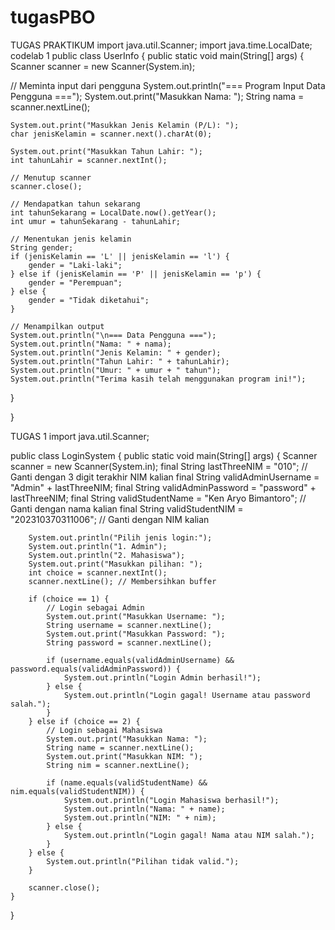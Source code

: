 # tugasPBO
TUGAS PRAKTIKUM 
import java.util.Scanner; import java.time.LocalDate;
codelab 1
public class UserInfo { public static void main(String[] args) { Scanner scanner = new Scanner(System.in);

// Meminta input dari pengguna
    System.out.println("=== Program Input Data Pengguna ===");
    System.out.print("Masukkan Nama: ");
    String nama = scanner.nextLine();
    
    System.out.print("Masukkan Jenis Kelamin (P/L): ");
    char jenisKelamin = scanner.next().charAt(0);
    
    System.out.print("Masukkan Tahun Lahir: ");
    int tahunLahir = scanner.nextInt();
    
    // Menutup scanner
    scanner.close();
    
    // Mendapatkan tahun sekarang
    int tahunSekarang = LocalDate.now().getYear();
    int umur = tahunSekarang - tahunLahir;
    
    // Menentukan jenis kelamin
    String gender;
    if (jenisKelamin == 'L' || jenisKelamin == 'l') {
        gender = "Laki-laki";
    } else if (jenisKelamin == 'P' || jenisKelamin == 'p') {
        gender = "Perempuan";
    } else {
        gender = "Tidak diketahui";
    }
    
    // Menampilkan output
    System.out.println("\n=== Data Pengguna ===");
    System.out.println("Nama: " + nama);
    System.out.println("Jenis Kelamin: " + gender);
    System.out.println("Tahun Lahir: " + tahunLahir);
    System.out.println("Umur: " + umur + " tahun");
    System.out.println("Terima kasih telah menggunakan program ini!");
}

}





TUGAS 1
import java.util.Scanner;

public class LoginSystem {
    public static void main(String[] args) {
        Scanner scanner = new Scanner(System.in);
        final String lastThreeNIM = "010"; // Ganti dengan 3 digit terakhir NIM kalian
        final String validAdminUsername = "Admin" + lastThreeNIM;
        final String validAdminPassword = "password" + lastThreeNIM;
        final String validStudentName = "Ken Aryo Bimantoro"; // Ganti dengan nama kalian
        final String validStudentNIM = "202310370311006"; // Ganti dengan NIM kalian

        System.out.println("Pilih jenis login:");
        System.out.println("1. Admin");
        System.out.println("2. Mahasiswa");
        System.out.print("Masukkan pilihan: ");
        int choice = scanner.nextInt();
        scanner.nextLine(); // Membersihkan buffer

        if (choice == 1) {
            // Login sebagai Admin
            System.out.print("Masukkan Username: ");
            String username = scanner.nextLine();
            System.out.print("Masukkan Password: ");
            String password = scanner.nextLine();

            if (username.equals(validAdminUsername) && password.equals(validAdminPassword)) {
                System.out.println("Login Admin berhasil!");
            } else {
                System.out.println("Login gagal! Username atau password salah.");
            }
        } else if (choice == 2) {
            // Login sebagai Mahasiswa
            System.out.print("Masukkan Nama: ");
            String name = scanner.nextLine();
            System.out.print("Masukkan NIM: ");
            String nim = scanner.nextLine();

            if (name.equals(validStudentName) && nim.equals(validStudentNIM)) {
                System.out.println("Login Mahasiswa berhasil!");
                System.out.println("Nama: " + name);
                System.out.println("NIM: " + nim);
            } else {
                System.out.println("Login gagal! Nama atau NIM salah.");
            }
        } else {
            System.out.println("Pilihan tidak valid.");
        }

        scanner.close();
    }
}

